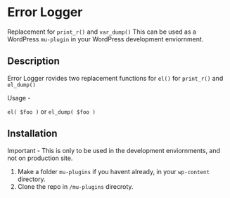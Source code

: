 # Error Logger #

Replacement for `print_r()` and `var_dump()` This can be used as a WordPress `mu-plugin` in your WordPress development enviornment.

## Description ##

Error Logger rovides two replacement functions for `el()` for `print_r()` and `el_dump()`

Usage - 

`el( $foo )` or `el_dump( $foo )`

## Installation ##

Important - This is only to be used in the development enviornments, and not on production site.

1. Make a folder `mu-plugins` if you havent already, in your `wp-content` directory.
2. Clone the repo in `/mu-plugins` direcroty.
